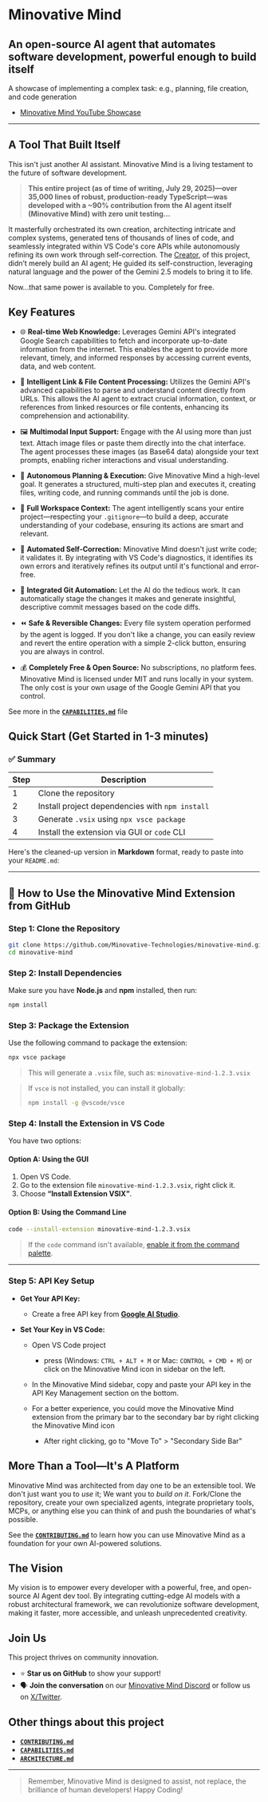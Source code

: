 # Minovative Mind

## An open-source AI agent that automates software development, powerful enough to build itself

A showcase of implementing a complex task: e.g., planning, file creation, and code generation

- [Minovative Mind YouTube Showcase](https://youtu.be/f08_WgmSbUc)

---

## A Tool That Built Itself

This isn't just another AI assistant. Minovative Mind is a living testament to the future of software development.

> **This entire project (as of time of writing, July 29, 2025)—over 35,000 lines of robust, production-ready TypeScript—was developed with a ~90% contribution from the AI agent itself (Minovative Mind) with zero unit testing...**

It masterfully orchestrated its own creation, architecting intricate and complex systems, generated tens of thousands of lines of code, and seamlessly integrated within VS Code's core APIs while autonomously refining its own work through self-correction. The [Creator](https://github.com/Quarantiine), of this project, didn’t merely build an AI agent; He guided its self-construction, leveraging natural language and the power of the Gemini 2.5 models to bring it to life.

Now...that same power is available to you. Completely for free.

## Key Features

- 🌐 **Real-time Web Knowledge:** Leverages Gemini API's integrated Google Search capabilities to fetch and incorporate up-to-date information from the internet. This enables the agent to provide more relevant, timely, and informed responses by accessing current events, data, and web content.

- 🔗 **Intelligent Link & File Content Processing:** Utilizes the Gemini API's advanced capabilities to parse and understand content directly from URLs. This allows the AI agent to extract crucial information, context, or references from linked resources or file contents, enhancing its comprehension and actionability.

- 🖼️ **Multimodal Input Support:** Engage with the AI using more than just text. Attach image files or paste them directly into the chat interface. The agent processes these images (as Base64 data) alongside your text prompts, enabling richer interactions and visual understanding.

- 🧠 **Autonomous Planning & Execution:** Give Minovative Mind a high-level goal. It generates a structured, multi-step plan and executes it, creating files, writing code, and running commands until the job is done.

- 🧩 **Full Workspace Context:** The agent intelligently scans your entire project—respecting your `.gitignore`—to build a deep, accurate understanding of your codebase, ensuring its actions are smart and relevant.

- 🔁 **Automated Self-Correction:** Minovative Mind doesn't just write code; it validates it. By integrating with VS Code's diagnostics, it identifies its own errors and iteratively refines its output until it's functional and error-free.

- 💾 **Integrated Git Automation:** Let the AI do the tedious work. It can automatically stage the changes it makes and generate insightful, descriptive commit messages based on the code diffs.

- ⏪ **Safe & Reversible Changes:** Every file system operation performed by the agent is logged. If you don't like a change, you can easily review and revert the entire operation with a simple 2-click button, ensuring you are always in control.

- 💰 **Completely Free & Open Source:** No subscriptions, no platform fees. Minovative Mind is licensed under MIT and runs locally in your system. The only cost is your own usage of the Google Gemini API that you control.

See more in the [**`CAPABILITIES.md`**](./CAPABILITIES.md) file

## Quick Start (Get Started in 1-3 minutes)

### ✅ Summary

| Step | Description                                     |
| ---- | ----------------------------------------------- |
| 1    | Clone the repository                            |
| 2    | Install project dependencies with `npm install` |
| 3    | Generate `.vsix` using `npx vsce package`       |
| 4    | Install the extension via GUI or `code` CLI     |

Here's the cleaned-up version in **Markdown** format, ready to paste into your `README.md`:

---

## 🔧 How to Use the Minovative Mind Extension from GitHub

### **Step 1: Clone the Repository**

```bash
git clone https://github.com/Minovative-Technologies/minovative-mind.git
cd minovative-mind
```

### **Step 2: Install Dependencies**

Make sure you have **Node.js** and **npm** installed, then run:

```bash
npm install
```

### **Step 3: Package the Extension**

Use the following command to package the extension:

```bash
npx vsce package
```

> This will generate a `.vsix` file, such as:
> `minovative-mind-1.2.3.vsix`

> If `vsce` is not installed, you can install it globally:
>
> ```bash
> npm install -g @vscode/vsce
> ```

### **Step 4: Install the Extension in VS Code**

You have two options:

#### **Option A: Using the GUI**

1. Open VS Code.
2. Go to the extension file `minovative-mind-1.2.3.vsix`, right click it.
3. Choose **“Install Extension VSIX”**.

#### **Option B: Using the Command Line**

```bash
code --install-extension minovative-mind-1.2.3.vsix
```

> If the `code` command isn't available, [enable it from the command palette](https://code.visualstudio.com/docs/setup/mac#_launching-from-the-command-line).

---

### Step 5: API Key Setup

- **Get Your API Key:**

  - Create a free API key from [**Google AI Studio**](https://aistudio.google.com/app/apikey).

- **Set Your Key in VS Code:**

  - Open VS Code project

    - press (Windows: `CTRL + ALT + M` or Mac: `CONTROL + CMD + M`) or click on the Minovative Mind icon in sidebar on the left.

  - In the Minovative Mind sidebar, copy and paste your API key in the API Key Management section on the bottom.

  - For a better experience, you could move the Minovative Mind extension from the primary bar to the secondary bar by right clicking the Minovative Mind icon
    - After right clicking, go to "Move To" > "Secondary Side Bar"

## More Than a Tool—It's A Platform

Minovative Mind was architected from day one to be an extensible tool. We don't just want you to _use_ it; We want you to _build on it_. Fork/Clone the repository, create your own specialized agents, integrate proprietary tools, MCPs, or anything else you can think of and push the boundaries of what's possible.

See the [**`CONTRIBUTING.md`**](./CONTRIBUTING.md) to learn how you can use Minovative Mind as a foundation for your own AI-powered solutions.

## The Vision

My vision is to empower every developer with a powerful, free, and open-source AI Agent dev tool. By integrating cutting-edge AI models with a robust architectural framework, we can revolutionize software development, making it faster, more accessible, and unleash unprecedented creativity.

## Join Us

This project thrives on community innovation.

- ⭐ **Star us on GitHub** to show your support!
- 🗣️ **Join the conversation** on our [Minovative Mind Discord](https://discord.gg/KFkMgAH3EG) or follow us on [X/Twitter](https://x.com/minovative_tech).

## Other things about this project

- [**`CONTRIBUTING.md`**](./CONTRIBUTING.md)
- [**`CAPABILITIES.md`**](./CAPABILITIES.md)
- [**`ARCHITECTURE.md`**](./ARCHITECTURE.md)

---

> Remember, Minovative Mind is designed to assist, not replace, the brilliance of human developers! Happy Coding!
